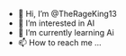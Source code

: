 - 👋 Hi, I’m @TheRageKing13
- 👀 I’m interested in AI
- 🌱 I’m currently learning Ai
- 📫 How to reach me ...

<!---
TheRageKing13/TheRageKing13 is a ✨ special ✨ repository because its `README.md` (this file) appears on your GitHub profile.
You can click the Preview link to take a look at your changes.
--->
